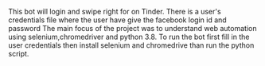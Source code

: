 This bot will login and swipe right for on Tinder.
There is a user's credentials file where the user have give the facebook login id and password
The main focus of the project was to understand web automation using selenium,chromedriver and python 3.8.
To run the bot first fill in the user credentials then install selenium and chromedrive than run the python script.
